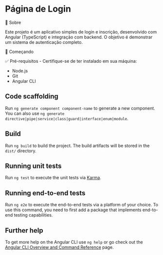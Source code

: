 # Página de Login

📌 Sobre

Este projeto é um aplicativo simples de login e inscrição, desenvolvido com Angular (TypeScript) e integração com backend. O objetivo é demonstrar um sistema de autenticação completo.

🚀 Começando

✅ Pré-requisitos - Certifique-se de ter instalado em sua máquina:

* Node.js
* Git
* Angular CLI

## Code scaffolding

Run `ng generate component component-name` to generate a new component. You can also use `ng generate directive|pipe|service|class|guard|interface|enum|module`.

## Build

Run `ng build` to build the project. The build artifacts will be stored in the `dist/` directory.

## Running unit tests

Run `ng test` to execute the unit tests via [Karma](https://karma-runner.github.io).

## Running end-to-end tests

Run `ng e2e` to execute the end-to-end tests via a platform of your choice. To use this command, you need to first add a package that implements end-to-end testing capabilities.

## Further help

To get more help on the Angular CLI use `ng help` or go check out the [Angular CLI Overview and Command Reference](https://angular.io/cli) page.
